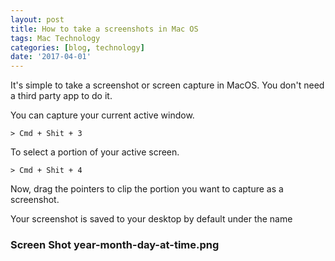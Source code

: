 ```yaml
---
layout: post
title: How to take a screenshots in Mac OS
tags: Mac Technology
categories: [blog, technology]
date: '2017-04-01'
---
```


It's simple to take a screenshot or screen capture in MacOS. You don't need a third party app to do it.

You can capture your current active window.

```vim
> Cmd + Shit + 3
```

To select a portion of your active screen.

```vim
> Cmd + Shit + 4
```

Now, drag the pointers to clip the portion you want to capture as a screenshot.

Your screenshot is saved to your desktop by default under the name

### Screen Shot year-month-day-at-time.png
